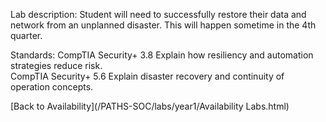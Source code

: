 Lab description: Student will need to successfully restore their data and network from an unplanned disaster. This will happen sometime in the 4th quarter.

Standards: CompTIA Security+ 3.8 Explain how resiliency and automation strategies reduce risk.<br>
CompTIA Security+ 5.6 Explain disaster recovery and continuity of operation concepts.

[Back to Availability](/PATHS-SOC/labs/year1/Availability Labs.html)
